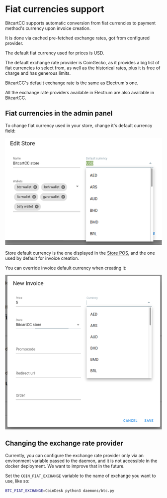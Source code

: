 # Fiat currencies support

BitcartCC supports automatic conversion from fiat currencies to payment method's currency upon invoice creation.

It is done via cached pre-fetched exchange rates, got from configured provider.

The default fiat currency used for prices is USD.

The default exchange rate provider is CoinGecko, as it provides a big list of fiat currencies to select from, as well as the historical rates, plus it is free of charge and has generous limits.

BitcartCC's default exchange rate is the same as Electrum's one.

All the exchange rate providers available in Electrum are also available in BitcartCC.

## Fiat currencies in the admin panel

To change fiat currency used in your store, change it's default currency field:

![Store default currency](../.gitbook/assets/store_default_currency.png)

Store default currency is the one displayed in the [Store POS](store-pos.md), and the one used by default for invoice creation.

You can override invoice default currency when creating it:

![Invoice currency](../.gitbook/assets/invoice_currency.png)

## Changing the exchange rate provider

Currently, you can configure the exchange rate provider only via an environment variable passed to the daemon, and it is not accessible in the docker deployment. We want to improve that in the future.

Set the `COIN_FIAT_EXCHANGE` variable to the name of exchange you want to use, like so:

```bash
BTC_FIAT_EXCHANGE=CoinDesk python3 daemons/btc.py
```


